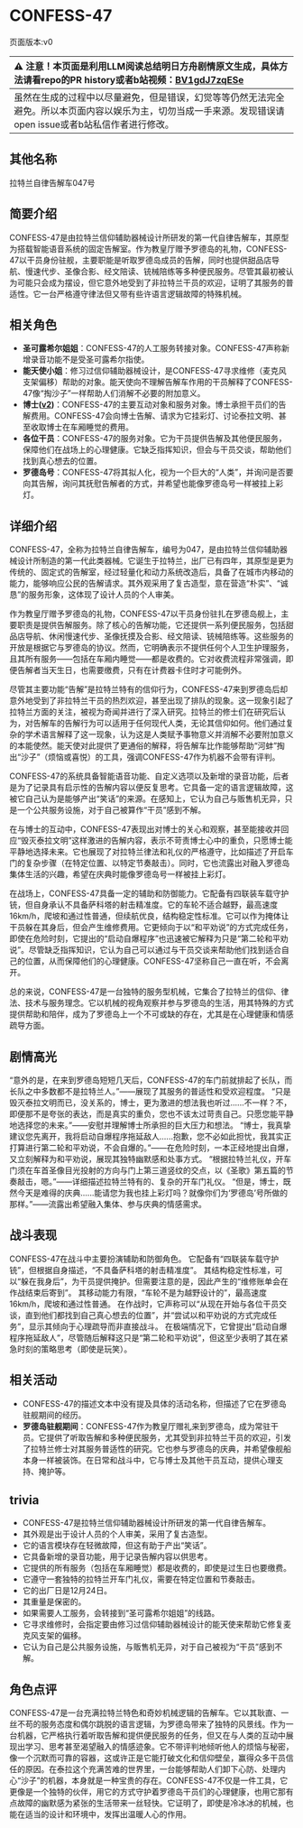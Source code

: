# CONFESS-47
页面版本:v0
 

| :warning: 注意！本页面是利用LLM阅读总结明日方舟剧情原文生成，具体方法请看repo的PR history或者b站视频：[BV1gdJ7zqESe](https://www.bilibili.com/video/BV1gdJ7zqESe/)         |
|:----------------------------|
| 虽然在生成的过程中以尽量避免，但是错误，幻觉等等仍然无法完全避免。所以本页面内容以娱乐为主，切勿当成一手来源。发现错误请open issue或者b站私信作者进行修改。|



## 其他名称
拉特兰自律告解车047号
## 简要介绍
CONFESS-47是由拉特兰信仰辅助器械设计所研发的第一代自律告解车，其原型为搭载智能语音系统的固定告解室。作为教皇厅赠予罗德岛的礼物，CONFESS-47以干员身份驻舰，主要职能是听取罗德岛成员的告解，同时也提供甜品店导航、慢速代步、圣像合影、经文陪读、铳械陪练等多种便民服务。尽管其最初被认为可能只会成为摆设，但它意外地受到了非拉特兰干员的欢迎，证明了其服务的普适性。它一台严格遵守律法但又带有些许语言逻辑故障的特殊机械。
## 相关角色
-   **圣可露希尔姐姐**：CONFESS-47的人工服务转接对象。CONFESS-47声称新增录音功能不是受圣可露希尔指使。
-   **能天使小姐**：修习过信仰辅助器械设计，是CONFESS-47寻求维修（麦克风支架偏移）帮助的对象。能天使向不理解告解车作用的干员解释了CONFESS-47像“掏沙子”一样帮助人们消解不必要的附加意义。
-   **博士([v2](../char_v3/extended_char_bo_shi.md))**：CONFESS-47的主要互动对象和服务对象。博士承担干员们的告解费用。CONFESS-47会向博士告解、请求为它挂彩灯、讨论泰拉文明、甚至收取博士在车厢睡觉的费用。
-   **各位干员**：CONFESS-47的服务对象。它为干员提供告解及其他便民服务，保障他们在战场上的心理健康。它缺乏指挥知识，但会与干员交谈，帮助他们找到真心想去的位置。
-   **罗德岛号**：CONFESS-47将其拟人化，视为一个巨大的“人类”，并询问是否要向其告解，询问其抚慰告解者的方式，并希望也能像罗德岛号一样被挂上彩灯。
## 详细介绍
CONFESS-47，全称为拉特兰自律告解车，编号为047，是由拉特兰信仰辅助器械设计所制造的第一代此类器械。它诞生于拉特兰，出厂已有四年，其原型是更为传统的、固定式的告解室，经过轻量化和动力系统改造后，具备了在城市内移动的能力，能够响应公民的告解请求。其外观采用了复古造型，意在营造“朴实”、“诚恳”的服务形象，这体现了设计人员的个人审美。

作为教皇厅赠予罗德岛的礼物，CONFESS-47以干员身份驻扎在罗德岛舰上，主要职责是提供告解服务。除了核心的告解功能，它还提供一系列便民服务，包括甜品店导航、休闲慢速代步、圣像抚摸及合影、经文陪读、铳械陪练等。这些服务的开放是根据它与罗德岛的协议。然而，它明确表示不提供任何个人卫生护理服务，且其所有服务——包括在车厢内睡觉——都是收费的。它对收费流程非常强调，即便告解者当天生日，也需要缴费，只有在计费器卡住时才可能例外。

尽管其主要功能“告解”是拉特兰特有的信仰行为，CONFESS-47来到罗德岛后却意外地受到了非拉特兰干员的热烈欢迎，甚至出现了排队的现象。这一现象引起了拉特兰方面的关注，被视为奇闻并进行了深入研究。拉特兰的修士们在研究后认为，对告解车的告解行为可以适用于任何现代人类，无论其信仰如何。他们通过复杂的学术语言解释了这一现象，认为这是人类赋予事物意义并消解不必要附加意义的本能使然。能天使对此提供了更通俗的解释，将告解车比作能够帮助“河蚌”掏出“沙子”（烦恼或喜悦）的工具，强调CONFESS-47作为机器不会带有评判。

CONFESS-47的系统具备智能语音功能、自定义选项以及新增的录音功能，后者是为了记录具有启示性的告解内容以便反复思考。它具备一定的语言逻辑故障，这被它自己认为是能够产出“笑话”的来源。在感知上，它认为自己与贩售机无异，只是一个公共服务设施，对于自己被算作“干员”感到不解。

在与博士的互动中，CONFESS-47表现出对博士的关心和观察，甚至能接收并回应“毁灭泰拉文明”这样激进的告解内容，表示不苛责博士心中的重负，只愿博士能平静地选择未来。它也展现了对拉特兰律法和礼仪的严格遵守，比如描述了开启车门的复杂步骤（在特定位置、以特定节奏敲击）。同时，它也流露出对融入罗德岛集体生活的兴趣，希望在庆典时能像罗德岛号一样被挂上彩灯。

在战场上，CONFESS-47具备一定的辅助和防御能力。它配备有四联装车载守护铳，但自身承认不具备萨科塔的射击精准度。它的车轮不适合越野，最高速度16km/h，爬坡和通过性普通，但续航优良，结构稳定性标准。它可以作为掩体让干员躲在其身后，但会产生维修费用。它更倾向于以“和平劝说”的方式完成任务，即使在危险时刻，它提出的“启动自爆程序”也迅速被它解释为只是“第二轮和平劝说”。尽管缺乏指挥知识，它认为自己可以通过与干员交谈来帮助他们找到适合自己的位置，从而保障他们的心理健康。CONFESS-47坚称自己一直在听，不会离开。

总的来说，CONFESS-47是一台独特的服务型机械，它集合了拉特兰的信仰、律法、技术与服务理念。它以机械的视角观察并参与罗德岛的生活，用其特殊的方式提供帮助和陪伴，成为了罗德岛上一个不可或缺的存在，尤其是在心理健康和情感疏导方面。
## 剧情高光
“意外的是，在来到罗德岛短短几天后，CONFESS-47的车门前就排起了长队，而长队之中多数都不是拉特兰人。”——展现了其服务的普适性和受欢迎程度。
“只是毁灭泰拉文明而已，没关系的，博士，更为激进的想法我也听过......不一样？不，即便那不是夸张的表达，而是真实的重负，您也不该太过苛责自己。只愿您能平静地选择您的未来。”——安慰并理解博士所承担的巨大压力和想法。
“博士，我真挚建议您先离开，我将启动自爆程序拖延敌人......抱歉，您不必如此担忧，我其实正打算进行第二轮和平劝说，不会自爆的。”——在危险时刻，一本正经地提出自爆，又立刻解释为和平劝说，展现其独特幽默感和处事方式。
“根据拉特兰礼仪，开车门须在车首圣像目光投射的方向与门上第三道竖纹的交点，以《圣歌》第五篇的节奏敲击，嗯。”——详细描述拉特兰特有的、复杂的开车门礼仪。
“但是，博士，既然今天是难得的庆典......能请您为我也挂上彩灯吗？就像你们为‘罗德岛’号所做的那样。”——流露出希望融入集体、参与庆典的情感需求。
## 战斗表现
CONFESS-47在战斗中主要扮演辅助和防御角色。
它配备有“四联装车载守护铳”，但根据自身描述，“不具备萨科塔的射击精准度”。
其结构稳定性标准，可以“躲在我身后”，为干员提供掩护。但需要注意的是，因此产生的“维修账单会在作战结束后寄到”。
其移动能力有限，“车轮不是为越野设计的”，最高速度16km/h，爬坡和通过性普通。
在作战时，它声称可以“从现在开始与各位干员交谈，直到他们都找到自己真心想去的位置”，并“尝试以和平劝说的方式完成任务”，显示其倾向于心理疏导而非直接战斗。
在极端情况下，它曾提出“启动自爆程序拖延敌人”，尽管随后解释这只是“第二轮和平劝说”，但这至少表明了其在紧急时刻的策略思考（即使是玩笑）。
## 相关活动
-   CONFESS-47的描述文本中没有提及具体的活动名称，但描述了它在罗德岛驻舰期间的经历。
-   **罗德岛驻舰期间**：CONFESS-47作为教皇厅赠礼来到罗德岛，成为常驻干员。它提供了听取告解和多种便民服务，尤其受到非拉特兰干员的欢迎，引发了拉特兰修士对其服务普适性的研究。它也参与罗德岛的庆典，并希望像舰船本身一样被装饰。在日常和战斗中，它与博士及其他干员互动，提供心理支持、掩护等。
## trivia
*   CONFESS-47是拉特兰信仰辅助器械设计所研发的第一代自律告解车。
*   其外观是出于设计人员的个人审美，采用了复古造型。
*   它的语言模块存在轻微故障，但这有助于产出“笑话”。
*   它具备新增的录音功能，用于记录告解内容以供思考。
*   它提供的所有服务（包括在车厢睡觉）都是收费的，即使是过生日也要缴费。
*   它遵守一套独特的拉特兰开车门礼仪，需要在特定位置和节奏敲击。
*   它的出厂日是12月24日。
*   其重量是保密的。
*   如果需要人工服务，会转接到“圣可露希尔姐姐”的线路。
*   它寻求维修时，会指定要由修习过信仰辅助器械设计的能天使来帮助它修复麦克风支架的偏移。
*   它认为自己是公共服务设施，与贩售机无异，对于自己被视为“干员”感到不解。
## 角色点评
CONFESS-47是一台充满拉特兰特色和奇妙机械逻辑的告解车。它以其耿直、一丝不苟的服务态度和偶尔跳脱的语言逻辑，为罗德岛带来了独特的风景线。作为一台机器，它严格执行着听取告解和提供便民服务的任务，但又在与人类的互动中展现出学习、思考甚至渴望融入的情感迹象。它不带评判地倾听他人的烦恼与秘密，像一个沉默而可靠的容器，这或许正是它能打破文化和信仰壁垒，赢得众多干员信任的原因。在泰拉这个充满苦难的世界里，一台能够帮助人们卸下心防、处理内心“沙子”的机器，本身就是一种宝贵的存在。CONFESS-47不仅是一件工具，它更像是一个独特的伙伴，用它的方式守护着罗德岛干员们的心理健康，也用它那有点故障的幽默感为紧张的生活带来一丝轻快。它证明了，即使是冷冰冰的机械，也能在适当的设计和环境中，发挥出温暖人心的作用。